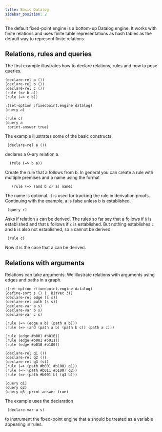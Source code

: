 ```yaml
---
title: Basic Datalog
sidebar_position: 2
---
```


The default fixed-point engine is a bottom-up Datalog engine. It works with finite relations and uses finite table representations as hash tables as the default way to represent finite relations.

## Relations, rules and queries
The first example illustrates how to declare relations, rules and how to pose queries.

```z3
(declare-rel a ())
(declare-rel b ())
(declare-rel c ())
(rule (=> b a))
(rule (=> c b))

;(set-option :fixedpoint.engine datalog)
(query a)

(rule c)
(query a
 :print-answer true)
```

The example illustrates some of the basic constructs.

```
 (declare-rel a ())
```

declares a 0-ary relation a.

```
  (rule (=> b a))
```
Create the rule that a follows from b. In general you can create a rule with multiple premises and a name using the format

```
   (rule (=> (and b c) a) name)
```
The name is optional. It is used for tracking the rule in derivation proofs. Continuing with the example, a is false unless b is established.

```
 (query r)
```

Asks if relation `a` can be derived. The rules so far say that a follows if `b` is established and that `b` follows if `c` is established. But nothing establishes `c` and `b` is also not established, so `a` cannot be derived.


```
 (rule c)
```

Now it is the case that a can be derived.


## Relations with arguments

Relations can take arguments. We illustrate relations with arguments using edges and paths in a graph.

```z3
;(set-option :fixedpoint.engine datalog)
(define-sort s () (_ BitVec 3))
(declare-rel edge (s s))
(declare-rel path (s s))
(declare-var a s)
(declare-var b s)
(declare-var c s)

(rule (=> (edge a b) (path a b)))
(rule (=> (and (path a b) (path b c)) (path a c)))

(rule (edge #b001 #b010))
(rule (edge #b001 #b011))
(rule (edge #b010 #b100))

(declare-rel q1 ())
(declare-rel q2 ())
(declare-rel q3 (s))
(rule (=> (path #b001 #b100) q1))
(rule (=> (path #b011 #b100) q2))
(rule (=> (path #b001 b) (q3 b)))

(query q1)
(query q2)
(query q3 :print-answer true)
```

The example uses the declaration

```
 (declare-var a s)
```

to instrument the fixed-point engine that a should be treated as a variable appearing in rules.



